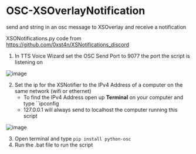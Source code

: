 # OSC-XSOverlayNotification
send and string in an osc message to XSOverlay and receive a notification

XSONotifications.py code from https://github.com/0xst4n/XSNotifications_discord


1. In TTS Voice Wizard set the OSC Send Port to 9077 the port the script is listening on

![image](https://github.com/VRCWizard/OSC-XSOverlayNotification/assets/101527472/50efaa8c-b8ec-4506-b449-ad0eb71d8d0d)

2. Set the ip for the XSNotifier to the IPv4 Address of a computer on the same network (wifi or ethernet)
   - To find the IPv4 Address open up **Terminal** on your computer and type ``ipconfig
   - 127.0.0.1 will always send to localhost the computer running this script

![image](https://github.com/VRCWizard/OSC-XSOverlayNotification/assets/101527472/eaaefe0e-6c90-468b-8e11-be6fbd5c926f)

3. Open terminal and type ``pip install python-osc``
4. Run the .bat file to run the script
